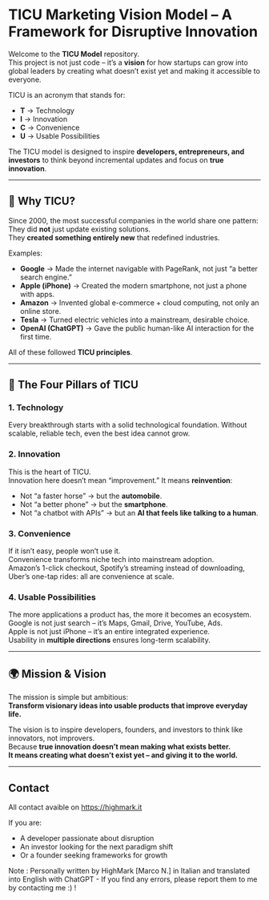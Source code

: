 # TICU Marketing Vision Model – A Framework for Disruptive Innovation

Welcome to the **TICU Model** repository.  
This project is not just code – it’s a **vision** for how startups can grow into global leaders by creating what doesn’t exist yet and making it accessible to everyone.  

TICU is an acronym that stands for:  
- **T** → Technology  
- **I** → Innovation  
- **C** → Convenience  
- **U** → Usable Possibilities  

The TICU model is designed to inspire **developers, entrepreneurs, and investors** to think beyond incremental updates and focus on **true innovation**.  

---

## 📌 Why TICU?

Since 2000, the most successful companies in the world share one pattern:  
They did **not** just update existing solutions.  
They **created something entirely new** that redefined industries.  

Examples:  
- **Google** → Made the internet navigable with PageRank, not just “a better search engine.”  
- **Apple (iPhone)** → Created the modern smartphone, not just a phone with apps.  
- **Amazon** → Invented global e-commerce + cloud computing, not only an online store.  
- **Tesla** → Turned electric vehicles into a mainstream, desirable choice.  
- **OpenAI (ChatGPT)** → Gave the public human-like AI interaction for the first time.  

All of these followed **TICU principles**.

---

## 🔑 The Four Pillars of TICU

### 1. **Technology**
Every breakthrough starts with a solid technological foundation. Without scalable, reliable tech, even the best idea cannot grow.

### 2. **Innovation**
This is the heart of TICU.  
Innovation here doesn’t mean “improvement.” It means **reinvention**:  
- Not “a faster horse” → but the **automobile**.  
- Not “a better phone” → but the **smartphone**.  
- Not “a chatbot with APIs” → but an **AI that feels like talking to a human**.  

### 3. **Convenience**
If it isn’t easy, people won’t use it.  
Convenience transforms niche tech into mainstream adoption.  
Amazon’s 1-click checkout, Spotify’s streaming instead of downloading, Uber’s one-tap rides: all are convenience at scale.

### 4. **Usable Possibilities**
The more applications a product has, the more it becomes an ecosystem.  
Google is not just search – it’s Maps, Gmail, Drive, YouTube, Ads.  
Apple is not just iPhone – it’s an entire integrated experience.  
Usability in **multiple directions** ensures long-term scalability.

---

## 🌍 Mission & Vision

The mission is simple but ambitious:  
**Transform visionary ideas into usable products that improve everyday life.**

The vision is to inspire developers, founders, and investors to think like innovators, not improvers.  
Because **true innovation doesn’t mean making what exists better.  
It means creating what doesn’t exist yet – and giving it to the world.**

---

## Contact

All contact avaible on https://highmark.it

If you are:  
- A developer passionate about disruption  
- An investor looking for the next paradigm shift  
- Or a founder seeking frameworks for growth

Note : Personally written by HighMark [Marco N.] in Italian and translated into English with ChatGPT - If you find any errors, please report them to me by contacting me :) !
